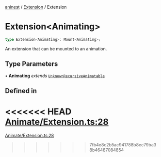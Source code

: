 [aninest](../../index.md) / [Extension](../index.md) / Extension

# Extension\<Animating\>

```ts
type Extension<Animating>: Mount<Animating>;
```

An extension that can be mounted to an animation.

## Type Parameters

• **Animating** *extends* [`UnknownRecursiveAnimatable`](../../AnimatableTypes/type-aliases/UnknownRecursiveAnimatable.md)

## Defined in

<<<<<<< HEAD
[Animate/Extension.ts:28](https://github.com/zphrs/aninest/tree//core/src/Animate/Extension.ts#L28)
=======
[Animate/Extension.ts:28](https://github.com/zphrs/aninest/blob/37209a6/src/Animate/Extension.ts#L28)
>>>>>>> 7fb4e8c2b5ac941788b8ec79ba38b46487084854
